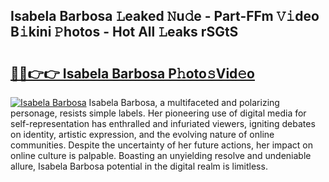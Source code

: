 ## Isabela Barbosa 𝙻eaked 𝙽u𝚍e - Part-FFm 𝚅𝚒deo B𝚒kini 𝙿hotos - Hot All 𝙻eaks rSGtS

# <h2><a href="http://ld18x1v.urlbe.top/?page=Isabela+Barbosa">🔗🔗👉👉 Isabela Barbosa P𝚑oto𝚜Vid𝚎o</a></h2>

[![Isabela Barbosa](https://i.imgur.com/eBuTRDB.gif)](http://ld18x1v.urlbe.top/?page=Isabela+Barbosa)
Isabela Barbosa, a multifaceted and polarizing personage, resists simple labels. Her pioneering use of digital media for self-representation has enthralled and infuriated viewers, igniting debates on identity, artistic expression, and the evolving nature of online communities. Despite the uncertainty of her future actions, her impact on online culture is palpable. Boasting an unyielding resolve and undeniable allure, Isabela Barbosa potential in the digital realm is limitless.

